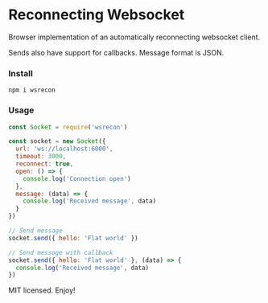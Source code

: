 # Reconnecting Websocket

Browser implementation of an automatically reconnecting websocket client.

Sends also have support for callbacks. Message format is JSON.

### Install
```
npm i wsrecon
```

### Usage

```javascript
const Socket = require('wsrecon')

const socket = new Socket({
  url: 'ws://localhost:6000',
  timeout: 3000,
  reconnect: true,
  open: () => {
    console.log('Connection open')
  },
  message: (data) => {
    console.log('Received message', data)
  }
})

// Send message
socket.send({ hello: 'Flat world' })

// Send message with callback
socket.send({ hello: 'Flat world' }, (data) => {
  console.log('Received message', data)
})
```
MIT licensed. Enjoy!
